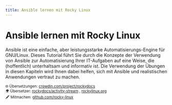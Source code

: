 ```yaml
---
title: Ansible lernen mit Rocky Linux
---
```


# Ansible lernen mit Rocky Linux

Ansible ist eine einfache, aber leistungsstarke Automatisierungs-Engine für GNU/Linux. Dieses Tutorial führt Sie durch die Konzepte der Verwendung von Ansible zur Automatisierung Ihrer IT-Aufgaben auf eine Weise, die (hoffentlich) unterhaltsam und informativ ist. Die Verwendung der Übungen in diesen Kapiteln wird Ihnen dabei helfen, sich mit Ansible und realistischen Anwendungen vertraut zu machen. <small> <br/><br/> 🌐 Übersetzungen: <a href="https://crowdin.com/project/rockydocs/de">crowdin.com/project/rockydocs</a> <br/> 🌍 Übersetzer: <a href="https://crowdin.com/project/rockydocs/activity-stream">rockydocs/activity-stream</a> , <a href="https://crowdin.com/project/rockylinuxorg/activity-stream">rockylinux.org</a> <br/> 🖋 Mitmachen: <a href="https://github.com/rocky-linux/documentation?tab=readme-ov-file#mattermost">github.com/rocky-linux</a> </small>
